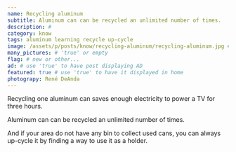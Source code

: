 ```yaml
---
name: Recycling aluminum
subtitle: Aluminum can can be recycled an unlimited number of times.
description: #
category: know
tags: aluminum learning recycle up-cycle 
image: /assets/p/posts/know/recycling-aluminum/recycling-aluminum.jpg #for OG and twitter cards
many_pictures: # 'true' or empty
flag: # new or other...
ad: # use 'true' to have post displaying AD
featured: true # use 'true' to have it displayed in home
photograpy: René DeAnda
---
```

Recycling one aluminum can saves enough electricity to power a TV for three hours.

Aluminum can can be recycled an unlimited number of times.

And if your area do not have any bin to collect used cans, you can always up-cycle it by finding a way to use it as a holder.
